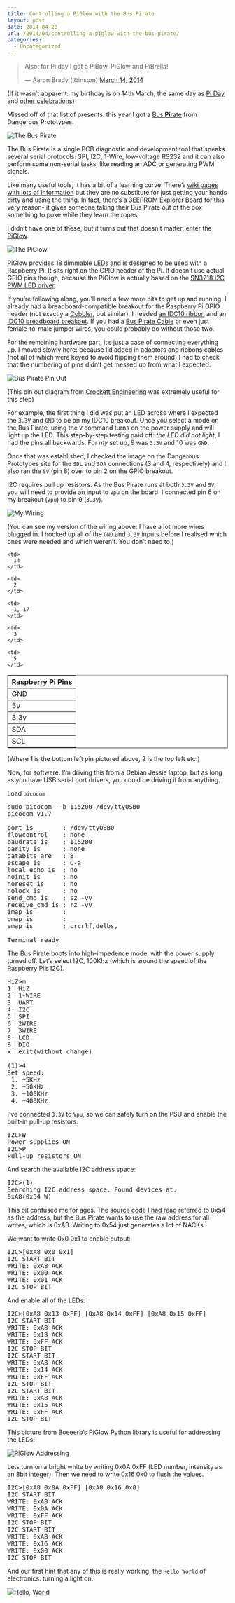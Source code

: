 ```yaml
---
title: Controlling a PiGlow with the Bus Pirate
layout: post
date: 2014-04-20
url: /2014/04/controlling-a-piglow-with-the-bus-pirate/
categories:
  - Uncategorized
---
```

<blockquote class="twitter-tweet" lang="en">
  <p>
    Also: for Pi day I got a PiBow, PiGlow and PiBrella!
  </p>
  
  <p>
    &mdash; Aaron Brady (@insom) <a
href="https://twitter.com/insom/statuses/444590498511347712">March 14, 2014</a>
  </p>
</blockquote>



(If it wasn&rsquo;t apparent: my birthday is on 14th March, the same day as [Pi Day][1] and [other celebrations][2])

Missed off of that list of presents: this year I got a [Bus **Pi**rate][3] from Dangerous Prototypes.

![The Bus Pirate][4]

The Bus Pirate is a single PCB diagnostic and development tool that speaks several serial protocols: SPI, I2C, 1-Wire, low-voltage RS232 and it can also perform some non-serial tasks, like reading an ADC or generating PWM signals.

Like many useful tools, it has a bit of a learning curve. There&rsquo;s [wiki pages with lots of information][5] but they are no substitute for just getting your hands dirty and using the thing. In fact, there&rsquo;s a [3EEPROM Explorer Board][6] for this very reason- it gives someone taking their Bus Pirate out of the box something to poke while they learn the ropes.

I didn&rsquo;t have one of these, but it turns out that doesn&rsquo;t matter: enter the [PiGlow][7].

![The PiGlow][8]

PiGlow provides 18 dimmable LEDs and is designed to be used with a Raspberry Pi. It sits right on the GPIO header of the Pi. It doesn&rsquo;t use actual GPIO pins though, because the PiGlow is actually based on the [SN3218 I2C PWM LED driver][9].

If you&rsquo;re following along, you&rsquo;ll need a few more bits to get up and running. I already had a breadboard-compatible breakout for the Raspberry Pi GPIO header (not exactly a [Cobbler][10], but similar), I needed [an IDC10 ribbon][11] and an [IDC10 breadboard breakout][12]. If you had a [Bus Pirate Cable][13] or even just female-to-male jumper wires, you could probably do without those two.

For the remaining hardware part, it&rsquo;s just a case of connecting everything up. I moved slowly here: because I&rsquo;d added in adaptors and ribbons cables (not all of which were keyed to avoid flipping them around) I had to check that the numbering of pins didn&rsquo;t get messed up from what I expected.

![Bus Pirate Pin Out][14]

(This pin out diagram from [Crockett Engineering][15] was extremely useful for this step)

For example, the first thing I did was put an LED across where I expected the `3.3V` and `GND` to be on my IDC10 breakout. Once you select a mode on the Bus Pirate, using the `V` command turns on the power supply and will light up the LED. This step-by-step testing paid off: _the LED did not light_, I had the pins all backwards. For _my_ set up, 9 was `3.3V` and 10 was `GND`.

Once that was established, I checked the image on the Dangerous Prototypes site for the `SDL` and `SDA` connections (3 and 4, respectively) and I also ran the `5V` (pin 8) over to pin 2 on the GPIO breakout.

I2C requires pull up resistors. As the Bus Pirate runs at both `3.3V` and `5V`, you will need to provide an input to `Vpu` on the board. I connected pin 6 on my breakout (`Vpu`) to pin 9 (`3.3V`).

![My Wiring][16]

(You can see my version of the wiring above: I have a lot more wires plugged in. I hooked up all of the `GND` and `3.3V` inputs before I realised which ones were needed and which weren&rsquo;t. You don&rsquo;t need to.)

<table border="1" cellpadding="5">
  <tr>
    <th colspan="2">
      Raspberry Pi Pins
    </th>
  </tr>
  
  <tr>
    <td>
      GND
    </td>
    
    <td>
      14
    </td>
  </tr>
  
  <tr>
    <td>
      5v
    </td>
    
    <td>
      2
    </td>
  </tr>
  
  <tr>
    <td>
      3.3v
    </td>
    
    <td>
      1, 17
    </td>
  </tr>
  
  <tr>
    <td>
      SDA
    </td>
    
    <td>
      3
    </td>
  </tr>
  
  <tr>
    <td>
      SCL
    </td>
    
    <td>
      5
    </td>
  </tr>
</table>

(Where 1 is the bottom left pin pictured above, 2 is the top left etc.)

Now, for software. I&rsquo;m driving this from a Debian Jessie laptop, but as long as you have USB serial port drivers, you could be driving it from anything.

Load `picocom`

<pre>sudo picocom --b 115200 /dev/ttyUSB0
picocom v1.7

port is        : /dev/ttyUSB0
flowcontrol    : none
baudrate is    : 115200
parity is      : none
databits are   : 8
escape is      : C-a
local echo is  : no
noinit is      : no
noreset is     : no
nolock is      : no
send_cmd is    : sz -vv
receive_cmd is : rz -vv
imap is        :
omap is        :
emap is        : crcrlf,delbs,

Terminal ready
</pre>

The Bus Pirate boots into high-impedence mode, with the power supply turned off. Let&rsquo;s select I2C, 100Khz (which is around the speed of the Raspberry Pi&rsquo;s I2C).

<pre>HiZ>m
1. HiZ
2. 1-WIRE
3. UART
4. I2C
5. SPI
6. 2WIRE
7. 3WIRE
8. LCD
9. DIO
x. exit(without change)

(1)>4
Set speed:
 1. ~5KHz
 2. ~50KHz
 3. ~100KHz
 4. ~400KHz
</pre>

I&rsquo;ve connected `3.3V` to `Vpu`, so we can safely turn on the PSU and enable the built-in pull-up resistors:

<pre>I2C>W
Power supplies ON
I2C>P
Pull-up resistors ON
</pre>

And search the available I2C address space:

<pre>I2C>(1)
Searching I2C address space. Found devices at:
0xA8(0x54 W)
</pre>

This bit confused me for ages. The [source code I had read][17] referred to 0x54 as the address, but the Bus Pirate wants to use the raw address for all writes, which is 0xA8. Writing to 0x54 just generates a lot of NACKs.

We want to write 0x0 0x1 to enable output:

<pre>I2C>[0xA8 0x0 0x1]
I2C START BIT
WRITE: 0xA8 ACK
WRITE: 0x00 ACK
WRITE: 0x01 ACK
I2C STOP BIT
</pre>

And enable all of the LEDs:

<pre>I2C>[0xA8 0x13 0xFF] [0xA8 0x14 0xFF] [0xA8 0x15 0xFF]
I2C START BIT
WRITE: 0xA8 ACK
WRITE: 0x13 ACK
WRITE: 0xFF ACK
I2C STOP BIT
I2C START BIT
WRITE: 0xA8 ACK
WRITE: 0x14 ACK
WRITE: 0xFF ACK
I2C STOP BIT
I2C START BIT
WRITE: 0xA8 ACK
WRITE: 0x15 ACK
WRITE: 0xFF ACK
I2C STOP BIT
</pre>

This picture from [Boeeerb&rsquo;s PiGlow Python library][18] is useful for addressing the LEDs:

![PiGlow Addressing][19]

Lets turn on a bright white by writing 0x0A 0xFF (LED number, intensity as an 8bit integer). Then we need to write 0x16 0x0 to flush the values.

<pre>I2C>[0xA8 0x0A 0xFF] [0xA8 0x16 0x0]
I2C START BIT
WRITE: 0xA8 ACK
WRITE: 0x0A ACK
WRITE: 0xFF ACK
I2C STOP BIT
I2C START BIT
WRITE: 0xA8 ACK
WRITE: 0x16 ACK
WRITE: 0x00 ACK
I2C STOP BIT
</pre>

And our first hint that any of this is really working, the `Hello World` of electronics: turning a light on:

![Hello, World][20]

 [1]: http://www.piday.org/
 [2]: http://www.urbandictionary.com/define.php?term=Steak%20and%20Blowjob%20Day
 [3]: http://dangerousprototypes.com/docs/Bus_Pirate
 [4]: https://insom.iweb-storage.com/public/files/024f5b5c.png?inline=1
 [5]: https://code.google.com/p/the-bus-pirate/
 [6]: http://dangerousprototypes.com/2009/07/30/prototype-bus-pirate-3eeprom-explorer-board/
 [7]: http://shop.pimoroni.com/products/piglow
 [8]: https://insom.iweb-storage.com/public/files/8f8b11a0.png?inline=1
 [9]: http://www.si-en.com/uploadpdf/s2011517171720.pdf
 [10]: http://shop.pimoroni.com/products/adafruit-pi-t-cobbler-breakout-kit-for-raspberry-pi
 [11]: http://www.ebay.co.uk/itm/281209204268
 [12]: http://www.ebay.co.uk/itm/221397350202
 [13]: http://www.hobbytronics.co.uk/bus-pirate-cable
 [14]: https://insom.iweb-storage.com/public/files/038d7364.png?inline=1
 [15]: http://crocketteng.com/blog/bus-pirate-pinout/
 [16]: https://insom.iweb-storage.com/public/files/028f0455.png?inline=1
 [17]: https://github.com/pimoroni/piglow/blob/master/examples/piglow-example.py
 [18]: https://github.com/Boeeerb/PiGlow
 [19]: https://raw.github.com/Boeeerb/PiGlow/master/SN3218_addressing.jpg
 [20]: https://insom.iweb-storage.com/public/files/ac2a0456.png?inline=1


